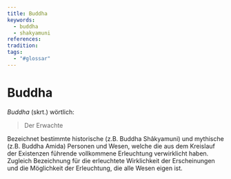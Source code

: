 ```yaml
---
title: Buddha
keywords:
  - buddha
  - shakyamuni
references: 
tradition: 
tags:
  - "#glossar"
---
```

# Buddha

_Buddha_ (skrt.) wörtlich:
> Der Erwachte

Bezeichnet bestimmte historische (z.B. Buddha Shâkyamuni) und mythische (z.B. Buddha Amida) Personen und Wesen, welche die aus dem Kreislauf der Existenzen führende vollkommene Erleuchtung verwirklicht haben. Zugleich Bezeichnung für die erleuchtete Wirklichkeit der Erscheinungen und die Möglichkeit der Erleuchtung, die alle Wesen eigen ist.